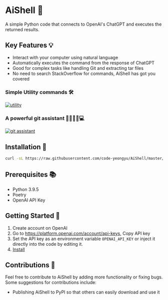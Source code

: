 # AiShell 🤖

A simple Python code that connects to OpenAI's ChatGPT and executes the returned results.

## Key Features 💡

- Interact with your computer using natural language
- Automatically executes the command from the response of ChatGPT
- Good for complex tasks like handling Git and extracting tar files
- No need to search StackOverflow for commands, AiShell has got you covered

### Simple Utility commands 🛠

[![utility](https://asciinema.org/a/556670.svg)](https://asciinema.org/a/556670?speed=5)

### A powerful git assistant 💪🏻👨‍💻💻

[![git assistant](https://asciinema.org/a/556677.svg)](https://asciinema.org/a/556677?speed=5)

## Installation 🔧

```sh
curl -sL https://raw.githubusercontent.com/code-yeongyu/AiShell/master/install.sh | sh
```

## Prerequisites 📚

- Python 3.9.5
- Poetry
- OpenAI API Key

## Getting Started 🚀

1. Create account on OpenAI
1. Go to <https://platform.openai.com/account/api-keys>, Copy API key
1. Set the API key as an environment variable `OPENAI_API_KEY` or inject it directly into the code by editing it.
1. [Install](#installation)

## Contributions 💬

Feel free to contribute to AiShell by adding more functionality or fixing bugs. Some suggestions for contributions include:

- Publishing AiShell to PyPI so that others can easily download and use it

